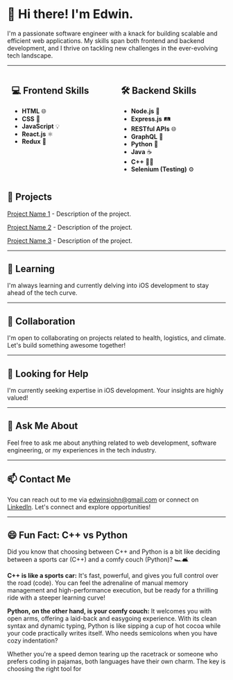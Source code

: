 <!-- Header -->
# 👋 Hi there! I'm Edwin.

I'm a passionate software engineer with a knack for building scalable and efficient web applications. My skills span both frontend and backend development, and I thrive on tackling new challenges in the ever-evolving tech landscape.

---

<!-- Main Content -->
<div style="display: flex; justify-content: space-around;">

<!-- Skills Section -->
<div style="flex: 1; padding: 0 10px;">
  
  ## 💻 Frontend Skills
  - **HTML** 🌐
  - **CSS** 🎨
  - **JavaScript** 💡
  - **React.js** ⚛️
  - **Redux** 🔄
  
</div>

<div style="flex: 1; padding: 0 10px;">
  
  ## 🛠️ Backend Skills
  - **Node.js** 🚀
  - **Express.js** 🛤️
  - **RESTful APIs** 🌐
  - **GraphQL** 🚀
  - **Python** 🐍
  - **Java** ☕
  - **C++** 🧑‍💻
  - **Selenium (Testing)** ⚙️
  
</div>

</div>

<!-- Projects Section -->
## 🚀 Projects

[Project Name 1](#) - Description of the project.

[Project Name 2](#) - Description of the project.

[Project Name 3](#) - Description of the project.

---

<!-- Learning Section -->
## 🌱 Learning

I'm always learning and currently delving into iOS development to stay ahead of the tech curve.

---

<!-- Collaboration Section -->
## 👯 Collaboration

I'm open to collaborating on projects related to health, logistics, and climate. Let's build something awesome together!

---

<!-- Looking for Help Section -->
## 🤔 Looking for Help

I'm currently seeking expertise in iOS development. Your insights are highly valued!

---

<!-- Ask Me About Section -->
## 💬 Ask Me About

Feel free to ask me about anything related to web development, software engineering, or my experiences in the tech industry.

---

<!-- Contact Section -->
## 📫 Contact Me

You can reach out to me via edwinsjohn@gmail.com or connect on [LinkedIn](https://www.linkedin.com/in/john-edwins-a965831a6/). Let's connect and explore opportunities!

---

<!-- Fun Facts Section -->
## 😄 Fun Fact: C++ vs Python

Did you know that choosing between C++ and Python is a bit like deciding between a sports car (C++) and a comfy couch (Python)? 🏎️🛋️

**C++ is like a sports car:** It's fast, powerful, and gives you full control over the road (code). You can feel the adrenaline of manual memory management and high-performance execution, but be ready for a thrilling ride with a steeper learning curve!

**Python, on the other hand, is your comfy couch:** It welcomes you with open arms, offering a laid-back and easygoing experience. With its clean syntax and dynamic typing, Python is like sipping a cup of hot cocoa while your code practically writes itself. Who needs semicolons when you have cozy indentation?

Whether you're a speed demon tearing up the racetrack or someone who prefers coding in pajamas, both languages have their own charm. The key is choosing the right tool for
